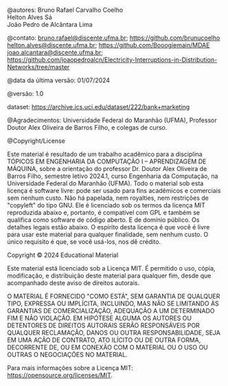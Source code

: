 @autores: Bruno Rafael Carvalho Coelho <br>
Helton Alves Sá <br>
João Pedro de Alcântara Lima

@contato: bruno.rafael@discente.ufma.br; https://github.com/brunucoelho <br>
helton.alves@discente.ufma.br; https://github.com/Booogiemain/MDAE <br>
joao.alcantara@discente.ufma.br; https://github.com/joaopedroalcn/Electricity-Interruptions-in-Distribution-Networks/tree/master

@data da última versão: 01/07/2024

@versão: 1.0

dataset: https://archive.ics.uci.edu/dataset/222/bank+marketing

@Agradecimentos: Universidade Federal do Maranhão (UFMA), Professor Doutor Alex Oliveira de Barros Filho, e colegas de curso.

@Copyright/License

Este material é resultado de um trabalho acadêmico para a disciplina TÓPICOS EM ENGENHARIA DA COMPUTAÇÃO I – APRENDIZAGEM DE MÁQUINA, sobre a orientação do professor Dr. Doutor Alex Oliveira de Barros Filho, semestre letivo 2024.1, curso Engenharia da Computação, na Universidade Federal do Maranhão (UFMA). Todo o material sob esta licença é software livre: pode ser usado para fins acadêmicos e comerciais sem nenhum custo. Não há papelada, nem royalties, nem restrições de "copyleft" do tipo GNU. Ele é licenciado sob os termos da licença MIT reproduzida abaixo e, portanto, é compatível com GPL e também se qualifica como software de código aberto. E de domínio público. Os detalhes legais estão abaixo. O espírito desta licença é que você é livre para usar este material para qualquer finalidade, sem nenhum custo. O único requisito é que, se você usá-los, nos dê crédito.

Copyright © 2024 Educational Material

Este material está licenciado sob a Licença MIT. É permitido o uso, cópia, modificação, e distribuição deste material para qualquer fim, desde que acompanhado deste aviso de direitos autorais.

O MATERIAL É FORNECIDO "COMO ESTÁ", SEM GARANTIA DE QUALQUER TIPO, EXPRESSA OU IMPLÍCITA, INCLUINDO, MAS NÃO SE LIMITANDO ÀS GARANTIAS DE COMERCIALIZAÇÃO, ADEQUAÇÃO A UM DETERMINADO FIM E NÃO VIOLAÇÃO. EM HIPÓTESE ALGUMA OS AUTORES OU DETENTORES DE DIREITOS AUTORAIS SERÃO RESPONSÁVEIS POR QUALQUER RECLAMAÇÃO, DANOS OU OUTRA RESPONSABILIDADE, SEJA EM UMA AÇÃO DE CONTRATO, ATO ILÍCITO OU DE OUTRA FORMA, DECORRENTE DE, OU EM CONEXÃO COM O MATERIAL OU O USO OU OUTRAS O NEGOCIAÇÕES NO MATERIAL.

Para mais informações sobre a Licença MIT: https://opensource.org/licenses/MIT.

